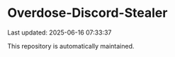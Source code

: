 # Overdose-Discord-Stealer

Last updated: 2025-06-16 07:33:37

This repository is automatically maintained.
